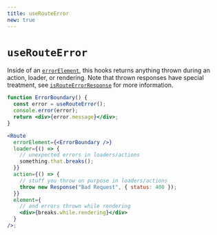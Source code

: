```yaml
---
title: useRouteError
new: true
---
```


# `useRouteError`

Inside of an [`errorElement`][errorelement], this hooks returns anything thrown during an action, loader, or rendering. Note that thrown responses have special treatment, see [`isRouteErrorResponse`][isrouteerrorresponse] for more information.

```jsx
function ErrorBoundary() {
  const error = useRouteError();
  console.error(error);
  return <div>{error.message}</div>;
}

<Route
  errorElement={<ErrorBoundary />}
  loader={() => {
    // unexpected errors in loaders/actions
    something.that.breaks();
  }}
  action={() => {
    // stuff you throw on purpose in loaders/actions
    throw new Response("Bad Request", { status: 400 });
  }}
  element={
    // and errors thrown while rendering
    <div>{breaks.while.rendering}</div>
  }
/>;
```

[errorelement]: ../route/error-element
[isrouteerrorresponse]: ../fetch/is-route-error-response
